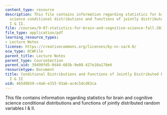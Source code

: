 ```yaml
---
content_type: resource
description: This file contains information regarding statistics for brain and cognitive
  science conditional distributions and functions of jointly distributed random variables
  I & II.
file: /courses/9-07-statistics-for-brain-and-cognitive-science-fall-2016/465d9b59c4a6e31593abac4c5dcd63ca_MIT9_07F16_lec5.pdf
file_type: application/pdf
learning_resource_types:
- Lecture Notes
license: https://creativecommons.org/licenses/by-nc-sa/4.0/
ocw_type: OCWFile
parent_title: Lecture Notes
parent_type: CourseSection
parent_uid: 39499fd5-0d44-603b-9e08-427e10a178e6
resourcetype: Document
title: Conditional Distributions and Functions of Jointly Distributed Random Variables
  I & II
uid: 465d9b59-c4a6-e315-93ab-ac4c5dcd63ca
---
```

This file contains information regarding statistics for brain and cognitive science conditional distributions and functions of jointly distributed random variables I & II.